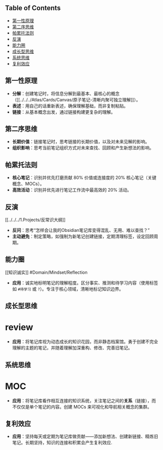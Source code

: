 ## Table of Contents

* [第一性原理](#第一性原理)
* [第二序思维](#第二序思维)
* [帕累托法则](#帕累托法则)
* [反演](#反演)
* [能力圈](#能力圈)
* [成长型思维](#成长型思维)
* [系统思维](#系统思维)
* [复利效应](#复利效应)

## 第一性原理

* **分解**：创建笔记时，将信息分解到最基本、最核心的概念（[[../../../Atlas/Cards/Canvas/原子笔记-清晰内聚可独立理解]]）。
* **表述**：用自己的话重新表述，确保理解基础，而非复制粘贴。
* **链接**：从基本概念出发，通过链接构建更复杂的理解。

## 第二序思维

* **长期价值**：链接笔记时，思考链接的长期价值，以及对未来见解的影响。
* **组织影响**：思考当前笔记组织方式对未来查找、回顾和产生新想法的影响。

## 帕累托法则

* **核心笔记**：识别并优先打磨贡献 80% 价值或连接度的 20% 核心笔记（关键概念、MOCs）。
* **高效活动**：识别并优先进行笔记工作流中最高效的 20% 活动。

## 反演

[[../../../1.Projects/反常识大纲]]

* **反问**：思考“怎样会让我的Obsidian笔记库变得混乱、无用、难以查找？”
* **主动避免**：制定策略，如强制为新笔记创建链接，定期清理标签，设定回顾周期。

## 能力圈

[[知识诚实]] #Domain/Mindset/Reflection

* **应用**：诚实地标明笔记的理解程度。区分事实、推测和待学习内容（使用标签如 `#待学习` 或 `?`）。专注于核心领域，清晰地标记知识边界。

## 成长型思维

# review

* **应用**：将笔记库视为动态成长的知识花园，而非静态档案馆。勇于创建不完全理解的主题的笔记，并随着理解加深重构、修改、完善旧笔记。

## 系统思维

# MOC

* **应用**：将笔记库看作相互连接的知识系统，关注笔记之间的**关系**（链接），而不仅仅是单个笔记的内容。创建 MOCs 来可视化和导航相关概念的集群。

## 复利效应

* **应用**：坚持每天或定期为笔记库做贡献——添加新想法、创建新链接、精炼旧笔记。长期坚持，知识的连接和积累会产生复利效应.
